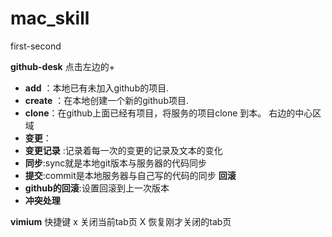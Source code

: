 # mac_skill
first-second

**github-desk**
点击左边的+
 
- **add** ：本地已有未加入github的项目.
- **create** ：在本地创建一个新的github项目.
- **clone**：在github上面已经有项目，将服务的项目clone 到本。
右边的中心区域
- **变更**：
- **变更记录** :记录着每一次的变更的记录及文本的变化
- **同步**:sync就是本地git版本与服务器的代码同步
- **提交**:commit是本地服务器与自己写的代码的同步
**回滚**
- **github的回滚**:设置回滚到上一次版本
- **冲突处理**












**vimium**
快捷键
x 关闭当前tab页  X  恢复刚才关闭的tab页
